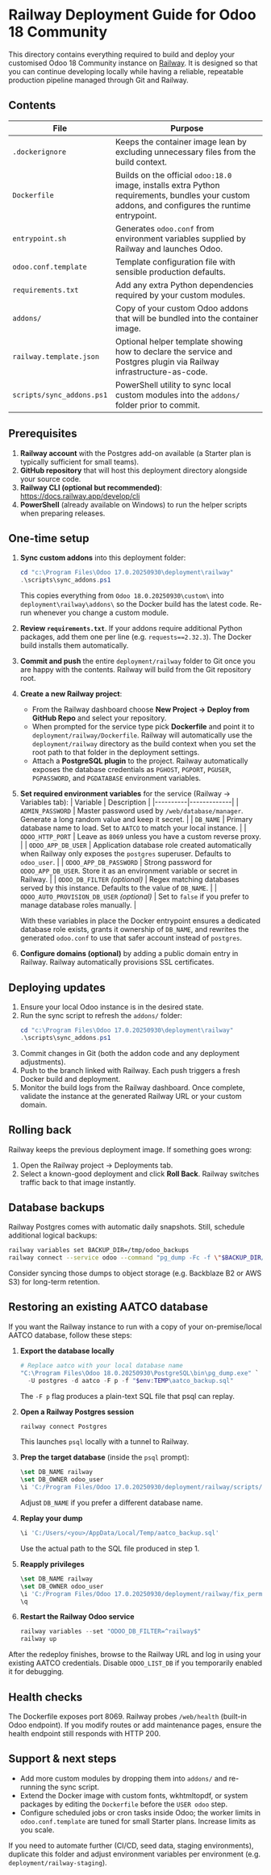 # Railway Deployment Guide for Odoo 18 Community

This directory contains everything required to build and deploy your customised Odoo 18 Community instance on [Railway](https://railway.app/). It is designed so that you can continue developing locally while having a reliable, repeatable production pipeline managed through Git and Railway.

## Contents

| File | Purpose |
|------|---------|
| `.dockerignore` | Keeps the container image lean by excluding unnecessary files from the build context. |
| `Dockerfile` | Builds on the official `odoo:18.0` image, installs extra Python requirements, bundles your custom addons, and configures the runtime entrypoint. |
| `entrypoint.sh` | Generates `odoo.conf` from environment variables supplied by Railway and launches Odoo. |
| `odoo.conf.template` | Template configuration file with sensible production defaults. |
| `requirements.txt` | Add any extra Python dependencies required by your custom modules. |
| `addons/` | Copy of your custom Odoo addons that will be bundled into the container image. |
| `railway.template.json` | Optional helper template showing how to declare the service and Postgres plugin via Railway infrastructure-as-code. |
| `scripts/sync_addons.ps1` | PowerShell utility to sync local custom modules into the `addons/` folder prior to commit. |

## Prerequisites

1. **Railway account** with the Postgres add-on available (a Starter plan is typically sufficient for small teams).
2. **GitHub repository** that will host this deployment directory alongside your source code.
3. **Railway CLI (optional but recommended)**: <https://docs.railway.app/develop/cli>
4. **PowerShell** (already available on Windows) to run the helper scripts when preparing releases.

## One-time setup

1. **Sync custom addons** into this deployment folder:
   ```powershell
   cd "c:\Program Files\Odoo 17.0.20250930\deployment\railway"
   .\scripts\sync_addons.ps1
   ```
   This copies everything from `Odoo 18.0.20250930\custom\` into `deployment\railway\addons\` so the Docker build has the latest code. Re-run whenever you change a custom module.

2. **Review `requirements.txt`**. If your addons require additional Python packages, add them one per line (e.g. `requests==2.32.3`). The Docker build installs them automatically.

3. **Commit and push** the entire `deployment/railway` folder to Git once you are happy with the contents. Railway will build from the Git repository root.

4. **Create a new Railway project**:
   - From the Railway dashboard choose **New Project → Deploy from GitHub Repo** and select your repository.
   - When prompted for the service type pick **Dockerfile** and point it to `deployment/railway/Dockerfile`. Railway will automatically use the `deployment/railway` directory as the build context when you set the root path to that folder in the deployment settings.
   - Attach a **PostgreSQL plugin** to the project. Railway automatically exposes the database credentials as `PGHOST`, `PGPORT`, `PGUSER`, `PGPASSWORD`, and `PGDATABASE` environment variables.

5. **Set required environment variables** for the service (Railway → Variables tab):
   | Variable | Description |
   |----------|-------------|
   | `ADMIN_PASSWORD` | Master password used by `/web/database/manager`. Generate a long random value and keep it secret. |
   | `DB_NAME` | Primary database name to load. Set to `AATCO` to match your local instance. |
   | `ODOO_HTTP_PORT` | Leave as `8069` unless you have a custom reverse proxy. |
   | `ODOO_APP_DB_USER` | Application database role created automatically when Railway only exposes the `postgres` superuser. Defaults to `odoo_user`. |
   | `ODOO_APP_DB_PASSWORD` | Strong password for `ODOO_APP_DB_USER`. Store it as an environment variable or secret in Railway. |
   | `ODOO_DB_FILTER` *(optional)* | Regex matching databases served by this instance. Defaults to the value of `DB_NAME`. |
   | `ODOO_AUTO_PROVISION_DB_USER` *(optional)* | Set to `false` if you prefer to manage database roles manually. |

   With these variables in place the Docker entrypoint ensures a dedicated database role exists, grants it ownership of `DB_NAME`, and rewrites the generated `odoo.conf` to use that safer account instead of `postgres`.

6. **Configure domains (optional)** by adding a public domain entry in Railway. Railway automatically provisions SSL certificates.

## Deploying updates

1. Ensure your local Odoo instance is in the desired state.
2. Run the sync script to refresh the `addons/` folder:
   ```powershell
   cd "c:\Program Files\Odoo 17.0.20250930\deployment\railway"
   .\scripts\sync_addons.ps1
   ```
3. Commit changes in Git (both the addon code and any deployment adjustments).
4. Push to the branch linked with Railway. Each push triggers a fresh Docker build and deployment.
5. Monitor the build logs from the Railway dashboard. Once complete, validate the instance at the generated Railway URL or your custom domain.

## Rolling back

Railway keeps the previous deployment image. If something goes wrong:
1. Open the Railway project → Deployments tab.
2. Select a known-good deployment and click **Roll Back**. Railway switches traffic back to that image instantly.

## Database backups

Railway Postgres comes with automatic daily snapshots. Still, schedule additional logical backups:
```bash
railway variables set BACKUP_DIR=/tmp/odoo_backups
railway connect --service odoo --command "pg_dump -Fc -f \"$BACKUP_DIR/$(date +%Y%m%d_%H%M%S).dump\" $PGDATABASE"
```
Consider syncing those dumps to object storage (e.g. Backblaze B2 or AWS S3) for long-term retention.

## Restoring an existing AATCO database

If you want the Railway instance to run with a copy of your on-premise/local AATCO database, follow these steps:

1. **Export the database locally**
   ```powershell
   # Replace aatco with your local database name
   "C:\Program Files\Odoo 18.0.20250930\PostgreSQL\bin\pg_dump.exe" `
     -U postgres -d aatco -F p -f "$env:TEMP\aatco_backup.sql"
   ```
   The `-F p` flag produces a plain-text SQL file that psql can replay.

2. **Open a Railway Postgres session**
   ```powershell
   railway connect Postgres
   ```
   This launches `psql` locally with a tunnel to Railway.

3. **Prep the target database** (inside the `psql` prompt):
   ```sql
   \set DB_NAME railway
   \set DB_OWNER odoo_user
   \i 'C:/Program Files/Odoo 17.0.20250930/deployment/railway/scripts/prepare_database.sql'
   ```
   Adjust `DB_NAME` if you prefer a different database name.

4. **Replay your dump**
   ```sql
   \i 'C:/Users/<you>/AppData/Local/Temp/aatco_backup.sql'
   ```
   Use the actual path to the SQL file produced in step 1.

5. **Reapply privileges**
   ```sql
   \set DB_NAME railway
   \set DB_OWNER odoo_user
   \i 'C:/Program Files/Odoo 17.0.20250930/deployment/railway/fix_permissions.sql'
   \q
   ```

6. **Restart the Railway Odoo service**
   ```powershell
   railway variables --set "ODOO_DB_FILTER=^railway$"
   railway up
   ```

After the redeploy finishes, browse to the Railway URL and log in using your existing AATCO credentials. Disable `ODOO_LIST_DB` if you temporarily enabled it for debugging.

## Health checks

The Dockerfile exposes port 8069. Railway probes `/web/health` (built-in Odoo endpoint). If you modify routes or add maintenance pages, ensure the health endpoint still responds with HTTP 200.

## Support & next steps

- Add more custom modules by dropping them into `addons/` and re-running the sync script.
- Extend the Docker image with custom fonts, wkhtmltopdf, or system packages by editing the `Dockerfile` before the `USER odoo` step.
- Configure scheduled jobs or cron tasks inside Odoo; the worker limits in `odoo.conf.template` are tuned for small Starter plans. Increase limits as you scale.

If you need to automate further (CI/CD, seed data, staging environments), duplicate this folder and adjust environment variables per environment (e.g. `deployment/railway-staging`).
